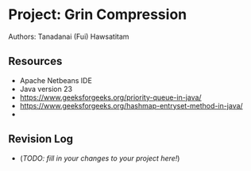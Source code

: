# Project: Grin Compression

Authors: Tanadanai (Fui) Hawsatitam

## Resources

*   Apache Netbeans IDE
*   Java version 23
*   https://www.geeksforgeeks.org/priority-queue-in-java/
*   https://www.geeksforgeeks.org/hashmap-entryset-method-in-java/
*   

## Revision Log

*   (_TODO: fill in your changes to your project here!_)

